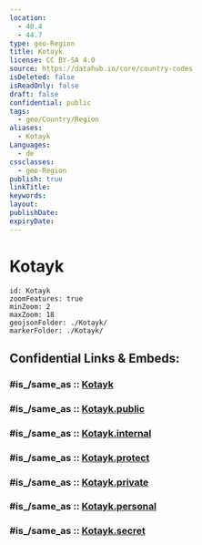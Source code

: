 ```yaml
---
location:
  - 40.4
  - 44.7
type: geo-Region
title: Kotayk
license: CC BY-SA 4.0
source: https://datahub.io/core/country-codes
isDeleted: false
isReadOnly: false
draft: false
confidential: public
tags:
  - geo/Country/Region
aliases:
  - Kotayk
Languages:
  - de
cssclasses:
  - geo-Region
publish: true
linkTitle:
keywords:
layout:
publishDate:
expiryDate:
---
```


# Kotayk

```leaflet
id: Kotayk
zoomFeatures: true 
minZoom: 2 
maxZoom: 18
geojsonFolder: ./Kotayk/
markerFolder: ./Kotayk/
```


## Confidential Links & Embeds: 

### #is_/same_as :: [Kotayk](/_Standards/Earth/Continent/Asia/Asia~North~West/Armenia/Provinces~Armenia/Kotayk.md) 

### #is_/same_as :: [Kotayk.public](/_public/Earth/Continent/Asia/Asia~North~West/Armenia/Provinces~Armenia/Kotayk.public.md) 

### #is_/same_as :: [Kotayk.internal](/_internal/Earth/Continent/Asia/Asia~North~West/Armenia/Provinces~Armenia/Kotayk.internal.md) 

### #is_/same_as :: [Kotayk.protect](/_protect/Earth/Continent/Asia/Asia~North~West/Armenia/Provinces~Armenia/Kotayk.protect.md) 

### #is_/same_as :: [Kotayk.private](/_private/Earth/Continent/Asia/Asia~North~West/Armenia/Provinces~Armenia/Kotayk.private.md) 

### #is_/same_as :: [Kotayk.personal](/_personal/Earth/Continent/Asia/Asia~North~West/Armenia/Provinces~Armenia/Kotayk.personal.md) 

### #is_/same_as :: [Kotayk.secret](/_secret/Earth/Continent/Asia/Asia~North~West/Armenia/Provinces~Armenia/Kotayk.secret.md)

